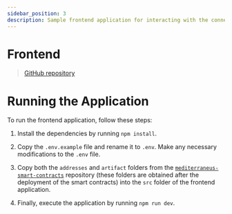 ```yaml
---
sidebar_position: 3
description: Sample frontend application for interacting with the connector, issuer, and catalogue.
---
```


# Frontend

> [GitHub repository](https://github.com/Cybersecurity-LINKS/mediterraneus-frontend)

# Running the Application

To run the frontend application, follow these steps:

1. Install the dependencies by running `npm install`.

2. Copy the `.env.example` file and rename it to `.env`. Make any necessary modifications to the `.env` file.

3. Copy both the `addresses` and `artifact` folders from the [`mediterraneus-smart-contracts`](https://github.com/Cybersecurity-LINKS/mediterraneus-smart-contracts) repository (these folders are obtained after the deployment of the smart contracts) into the `src` folder of the frontend application.

4. Finally, execute the application by running `npm run dev`.

<!-- 
## IOTA Identity Framework 
The identity bindings include all the modules needed for creating and managing a Self-Sovereign Identity. 
This results in having also the **iota-client** dependency, that is automatically included in the bindings itself.

### Install the bindings
In order to use the identity framework we have to install the dependency using npm

```sh
npm install @iota/identity-wasm 
```
To use this in a web application we have enable the library. The loads the WASM file with an HTTP GET request, so the .wasm file must be copied to the root of the dist folder.

1. Install rollup-plugin-copy:

```sh
npm install rollup-plugin-copy --save-dev
```

2. Add the copy plugin usage to the plugins array under vite.config.ts:
```ts
plugins: [react(), tsconfigPaths(),
    // Add the copy plugin to the `plugins` array of your rollup config:
    copy({
      targets: [
        {
          src: "node_modules/@iota/sdk-wasm/web/wasm/iota_sdk_wasm_bg.wasm",
          dest: "public/libraries",
          rename: "iota_sdk_wasm_bg.wasm",
        },
        {
          src: "node_modules/@iota/identity-wasm/web/identity_wasm_bg.wasm",
          dest: "public/libraries",
          rename: "identity_wasm_bg.wasm",
        },
      ],
    })
  ],
  ...
```

The .wasm files will be downloaded and stored in the /public/libraries folder. 

3. At this stage, the identity and the sdk .wasm files have to be loaded:
```ts
import init from "@iota/sdk-wasm/web";
import * as identity from "@iota/identity-wasm/web";

// Calling identity.init().then(<callback>) or await identity.init() is required to load the Wasm file from the server if not available, 
// because of that it will only be slow for the first time.

init("sdk_wasm_bg.wasm") // fix with the right path
.then(() => identity.init("identity_wasm_bg.wasm")); // fix with the right path
``` 
-->